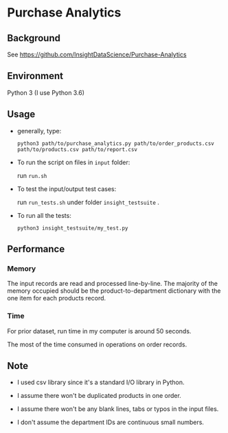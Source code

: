 # Purchase Analytics

## Background

See <https://github.com/InsightDataScience/Purchase-Analytics>

## Environment

Python 3 (I use Python 3.6)

## Usage

* generally, type:
  ```
  python3 path/to/purchase_analytics.py path/to/order_products.csv path/to/products.csv path/to/report.csv
  ```

* To run the script on files in `input` folder:

  run  `run.sh`

* To test the input/output test cases:

  run  `run_tests.sh` under folder `insight_testsuite` .

* To run all the tests:


  ```
  python3 insight_testsuite/my_test.py
  ```

## Performance

### Memory

The input records are read and processed line-by-line. The majority of the memory occupied should be the product-to-department dictionary with the one item for each products record.

### Time

For prior dataset, run time in my computer is around 50 seconds.

The most of the time consumed in operations on order records.

## Note

* I used csv library since it's a standard I/O library in Python.

* I assume there won't be duplicated products in one order.

* I assume there won't be any blank lines, tabs or typos in the input files.

* I don't assume the department IDs are continuous small numbers.


